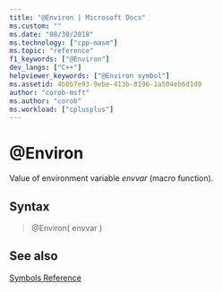 ```yaml
---
title: "@Environ | Microsoft Docs"
ms.custom: ""
ms.date: "08/30/2018"
ms.technology: ["cpp-masm"]
ms.topic: "reference"
f1_keywords: ["@Environ"]
dev_langs: ["C++"]
helpviewer_keywords: ["@Environ symbol"]
ms.assetid: 4b0b7e93-9ebe-413b-8196-1a504eb6d1d0
author: "corob-msft"
ms.author: "corob"
ms.workload: ["cplusplus"]
---
```

# @Environ

Value of environment variable *envvar* (macro function).

## Syntax

> @Environ( envvar )

## See also

[Symbols Reference](../../assembler/masm/symbols-reference.md)<br/>